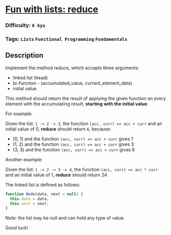 # [Fun with lists: reduce](https://www.codewars.com/kata/58319f37aeb69a89a00000c7)

### Difficulty: `6 kyu`

### Tags: `Lists` `Functional Programming` `Fundamentals`

## Description

Implement the method reduce, which accepts three arguments:

- linked list (head)
- bi-function - (accumulated_value, current_element_data)
- initial value

This method should return the result of applying the given function on every element with the accumulating result, **starting with the initial value**.

For example:

Given the list: `1 -> 2 -> 3`, the function `(acc, curr) => acc + curr` and an initial value of 0, **reduce** should return `6`, because:

- (0, 1) and the function `(acc, curr) => acc + curr` gives 1
- (1, 2) and the function `(acc, curr) => acc + curr` gives 3
- (3, 3) and the function `(acc, curr) => acc + curr` gives 6

Another example:

Given the list: `1 -> 2 -> 3 -> 4`, the function `(acc, curr) => acc * curr` and an initial value of 1, **reduce** should return 24

The linked list is defined as follows:

```js
function Node(data, next = null) {
  this.data = data;
  this.next = next;
}
```

Note: the list may be null and can hold any type of value.

Good luck!

